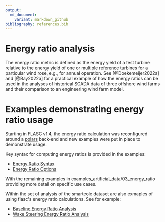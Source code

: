 ```yaml
---
output:
  md_document:
    variant: markdown_github
bibliography: references.bib
---
```



# Energy ratio analysis

The energy ratio metric is defined as the energy yield of a test turbine
relative to the energy yield of one or multiple reference turbines for
a particular wind rose, e.g., for annual operation. See
[@Doekemeijer2022a] and [@Bay2022a] for a practical
example of how the energy ratios can be used in the analyses of
historical SCADA data of three offshore wind farms and their comparison
to an engineering wind farm model.

# Examples demonstrating energy ratio usage

Starting in FLASC v1.4, the energy ratio calculation was reconfigured around a [polars](https://www.pola.rs/) back-end and new examples were put in place to demonstrate usage.

Key syntax for computing energy ratios is provided in the examples:

 - [Energy Ratio Syntax](../examples_artificial_data/03_energy_ratio/00_demo_energy_ratio_syntax)
 - [Energy Ratio Options](../examples_artificial_data/03_energy_ratio/01_demo_energy_ratio_options.ipynb)

 With the remaining examples in examples_artificial_data/03_energy_ratio providing more detail on specific use cases.

 Within the set of analysis of the smarteole dataset are also exmaples of using flasc's energy ratio calculations.  See for example:

 - [Baseline Energy Ratio Analysis](../examples_smarteole/05_baseline_energy_ratio_analysis.ipynb)
 - [Wake Steering Energy Ratio Analysis](../examples_smarteole/06_wake_steering_energy_ratio_analysis.ipynb)